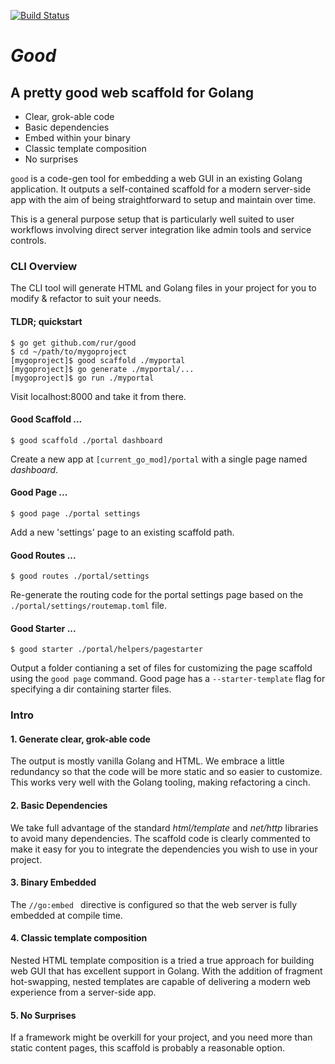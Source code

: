 [![Build Status](https://travis-ci.com/rur/good.svg?token=ghq4t9FLdVA8tqkRUMoY&branch=main)](https://travis-ci.com/rur/good)

# _Good_

## A pretty good web scaffold for Golang

- Clear, grok-able code
- Basic dependencies
- Embed within your binary
- Classic template composition
- No surprises

`good` is a code-gen tool for embedding a web GUI in an existing Golang application.
It outputs a self-contained scaffold for a modern server-side app with the aim of
being straightforward to setup and maintain over time.

This is a general purpose setup that is particularly well suited to user workflows
involving direct server integration like admin tools and service controls.

### CLI Overview

The CLI tool will generate HTML and Golang files in your project
for you to modify & refactor to suit your needs.

#### TLDR; quickstart

    $ go get github.com/rur/good
    $ cd ~/path/to/mygoproject
    [mygoproject]$ good scaffold ./myportal
    [mygoproject]$ go generate ./myportal/...
    [mygoproject]$ go run ./myportal

Visit localhost:8000 and take it from there.

#### Good Scaffold ...

    $ good scaffold ./portal dashboard

Create a new app at `[current_go_mod]/portal` with a single page named _dashboard_.

#### Good Page ...

    $ good page ./portal settings

Add a new 'settings' page to an existing scaffold path.

#### Good Routes ...

    $ good routes ./portal/settings

Re-generate the routing code for the portal settings page based on the
`./portal/settings/routemap.toml` file.

#### Good Starter ...

    $ good starter ./portal/helpers/pagestarter

Output a folder contianing a set of files for customizing the page scaffold using the
`good page` command. Good page has a `--starter-template` flag for specifying a dir
containing starter files.

### Intro

#### 1. Generate clear, grok-able code

The output is mostly vanilla Golang and HTML. We embrace a little redundancy
so that the code will be more static and so easier to customize.
This works very well with the Golang tooling, making refactoring a cinch.

#### 2. Basic Dependencies

We take full advantage of the standard _html/template_ and _net/http_
libraries to avoid many dependencies. The scaffold code is clearly commented
to make it easy for you to integrate the dependencies you wish to use in
your project.

#### 3. Binary Embedded

The `//go:embed ` directive is configured so that the web server is fully embedded at compile time.

#### 4. Classic template composition

Nested HTML template composition is a tried a true approach for building
web GUI that has excellent support in Golang. With the addition of fragment
hot-swapping, nested templates are capable of delivering a modern web experience
from a server-side app.

#### 5. No Surprises

If a framework might be overkill for your project, and you need more than static
content pages, this scaffold is probably a reasonable option.
